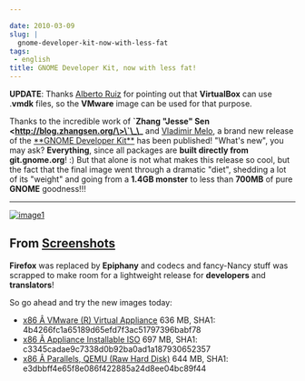 ```yaml
---

date: 2010-03-09
slug: |
  gnome-developer-kit-now-with-less-fat
tags:
 - english
title: GNOME Developer Kit, now with less fat!
---
```


**UPDATE**: Thanks [Alberto Ruiz](http://aruiz.synaptia.net/) for
pointing out that **VirtualBox** can use .**vmdk** files, so the
**VMware** image can be used for that purpose.

Thanks to the incredible work of **\`Zhang "Jesse" Sen
\<http://blog.zhangsen.org/\>\`\_\_** and [Vladimir
Melo](http://vladimirmelo.wordpress.com), a brand new release of the
[\*\*GNOME Developer Kit\*\*](http://bit.ly/GNOMEDevKit) has been
published! "What's new", you may ask? **Everything**, since all packages
are **built directly from git.gnome.org**! :) But that alone is not what
makes this release so cool, but the fact that the final image went
through a dramatic "diet", shedding a lot of its "weight" and going from
a **1.4GB monster** to less than **700MB** of pure **GNOME** goodness!!!

  --------------------------------------------------------------------------------------------------------------------------------------------------------------------------------------------
  [![image1](http://lh5.ggpht.com/_9QQeITShNa0/S4xwu4TdbLI/AAAAAAACOqU/DWMfWRHZ6W0/s400/Captura_de_tela.png)](http://picasaweb.google.com/lh/photo/7CivLsVida0SEg5k5NE27A?feat=embedwebsite)

  From [Screenshots](http://picasaweb.google.com/og.maciel/Screenshots?feat=embedwebsite)
  --------------------------------------------------------------------------------------------------------------------------------------------------------------------------------------------

**Firefox** was replaced by **Epiphany** and codecs and fancy-Nancy
stuff was scrapped to make room for a lightweight release for
**developers** and **translators**!

So go ahead and try the new images today:

-   [x86 Â VMware (R) Virtual Appliance](http://bit.ly/GDK_VMware)
    636 MB, SHA1: 4b4266fc1a65189d65efd7f3ac51797396babf78
-   [x86 Â Appliance Installable ISO](http://bit.ly/GDK_ISO) 697 MB,
    SHA1: c3345cadae9c7338d0b92ba0ad1a187930652357
-   [x86 Â Parallels, QEMU (Raw Hard Disk)](http://bit.ly/GDK_RAW)
    644 MB, SHA1: e3dbbff4e65f8e086f422885a24d8ee04bc89f44
